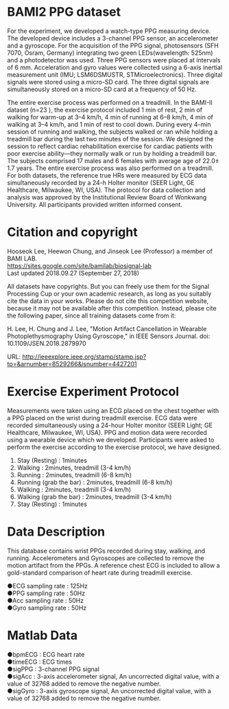 # BAMI2 PPG dataset

For the experiment, we developed a watch-type PPG measuring device. The developed device includes a 3-channel PPG sensor, an accelerometer and a gyroscope. For the acquisition of the PPG signal, photosensors (SFH 7070, Osram, Germany) integrating two green LEDs(wavelength: 525nm) and a photodetector was used. Three PPG sensors were placed at intervals of 6 mm. Acceleration and gyro values were collected using a 6-axis inertial measurement unit (IMU; LSM6DSMUSTR, STMicroelectronics). Three digital signals were stored using a micro-SD card. The three digital signals are simultaneously stored on a micro-SD card at a frequency of 50 Hz.

The entire exercise process was performed on a treadmill. In the BAMI-II dataset (n=23 ), the exercise protocol included 1 min of rest, 2 min of walking for warm-up at 3–4 km/h, 4 min of running at 6–8 km/h, 4 min of walking at 3–4 km/h, and 1 min of rest to cool down. During every 4-min session of running and walking, the subjects walked or ran while holding a treadmill bar during the last two minutes of the session. We designed the session to reflect cardiac rehabilitation exercise for cardiac patients with poor exercise ability—they normally walk or run by holding a treadmill bar. The subjects comprised 17 males and 6 females with average age of 22.0± 1.7 years. The entire exercise process was also performed on a treadmill. For both datasets, the reference true HRs were measured by ECG data simultaneously recorded by a 24-h Holter monitor (SEER Light, GE Healthcare, Milwaukee, WI, USA). The protocol for data collection and analysis was approved by the Institutional Review Board of Wonkwang University. All participants provided written informed consent.

Citation and copyright 
==================================================
Hooseok Lee, Heewon Chung, and Jinseok Lee (Professor) a member of BAMI LAB.   
https://sites.google.com/site/bamilab/biosignal-lab   
Last updated 2018.09.27 (September 27, 2018)

All datasets have copyrights. But you can freely use them for the Signal Processing Cup or your own academic research, as long as you suitably cite the data in your works. Please do not cite this competition website, because it may not be available after this competition. Instead, please cite the following paper, since all training datasets come from it: 

H. Lee, H. Chung and J. Lee, "Motion Artifact Cancellation in Wearable Photoplethysmography Using Gyroscope," in IEEE Sensors Journal.
doi: 10.1109/JSEN.2018.2879970

URL: http://ieeexplore.ieee.org/stamp/stamp.jsp?tp=&arnumber=8529266&isnumber=4427201

Exercise Experiment Protocol
==================================================
Measurements were taken using an ECG placed on the chest together with a PPG placed on the wrist during treadmill exercise. ECG data were recorded simultaneously using a 24-hour Holter monitor (SEER Light; GE Healthcare, Milwaukee, WI, USA). PPG and motion data were recorded using a wearable device which we developed. Participants were asked to perform the exercise according to the exercise protocol, we have designed. 
  1) Stay (Resting)         : 1minutes
  2) Walking                : 2minutes, treadmill (3-4 km/h)
  3) Running                : 2minutes, treadmill (6-8 km/h)
  4) Running (grab the bar) : 2minutes, treadmill (6-8 km/h)
  5) Walking                : 2minutes, treadmill (3-4 km/h)
  6) Walking (grab the bar) : 2minutes, treadmill (3-4 km/h)
  7) Stay (Resting)         : 1minutes


Data Description
==================================================
This database contains wrist PPGs recorded during stay, walking, and running.
Accelerometers and Gyroscopes are collected to remove the motion artifact from the PPGs.
A reference chest ECG is included to allow a gold-standard comparison of heart rate during treadmill exercise.

●ECG sampling rate : 125Hz   
●PPG sampling rate : 50Hz  
●Acc sampling rate : 50Hz  
●Gyro sampling rate : 50Hz   

Matlab Data
==================================================
●bpmECG    : ECG heart rate   
●timeECG   : ECG times  
●sigPPG    : 3-channel PPG signal   
●sigAcc    : 3-axis accelerometer signal, An uncorrected digital value, with a value of 32768 added to remove the negative number.   
●sigGyro   : 3-axis gyroscope signal,  An uncorrected digital value, with a value of 32768 added to remove the negative number.    
